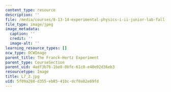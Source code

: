 ```yaml
---
content_type: resource
description: ''
file: /media/courses/8-13-14-experimental-physics-i-ii-junior-lab-fall-2016-spring-2017/5f09a288d355eb8541bcdcf0a82e69fd_L7_2.jpg
file_type: image/jpeg
image_metadata:
  caption: ''
  credit: ''
  image-alt: ''
learning_resource_types: []
ocw_type: OCWImage
parent_title: The Franck-Hertz Experiment
parent_type: CourseSection
parent_uid: 4adf3b76-1be8-0bfe-61c0-e48e92d36eb3
resourcetype: Image
title: L7_2.jpg
uid: 5f09a288-d355-eb85-41bc-dcf0a82e69fd
---
```

